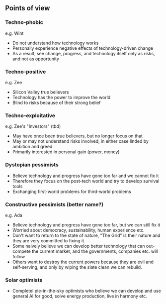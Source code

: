## Points of view

### Techno-phobic

e.g. Wint

- Do not understand how technology works
- Personally experience negative effects of technology-driven change
- As a result, see change, progress, and technology itself only as risks, and not as opportunity

### Techno-positive

e.g. Zee

- Silicon Valley true believers
- Technology has the power to improve the world
- Blind to risks because of their strong belief

### Techno-exploitative

e.g. Zee's "Investors" (tbd)

- May have once been true believers, but no longer focus on that
- May or may not understand risks involved, in either case linded by ambition and greed
- Primarily interested in personal gain (power, money)

### Dystopian pessimists

- Believe technology and progress have gone too far and we cannot fix it
- Therefore they focus on the post-tech world and try to develop survival tools
- Exchanging first-world problems for third-world problems

### Constructive pessimists (better name?)

e.g. Ada

- Believe technology and progress have gone too far, but we can still fix it
- Worried about democracy, sustainability, human experience etc.
- Don't want to return to the state of nature, "The Grid" is their nature and they are very committed to fixing it.
- Some naively believe we can develop better technology that can out-compete the current market, and the governments, companies etc. will follow
- Others want to destroy the current powers because they are evil and self-serving, and only by wiping the slate clean we can rebuild.

### Solar optimists

- Completel pie-in-the-sky optimists who believe we can develop and use general AI for good, solve energy production, live in harmony etc.
